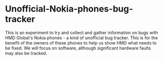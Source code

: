 # Unofficial-Nokia-phones-bug-tracker
This is an experiment to try and collect and gather information on bugs with HMD Global's Nokia phones - a kind of unofficial bug tracker. This is for the benefit of the owners of these phones to help us show HMD what needs to be fixed. We will focus on software, although significant hardware faults may also be tracked.
